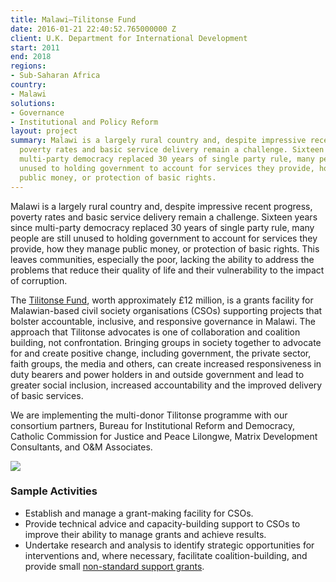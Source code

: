 ```yaml
---
title: Malawi—Tilitonse Fund
date: 2016-01-21 22:40:52.765000000 Z
client: U.K. Department for International Development
start: 2011
end: 2018
regions:
- Sub-Saharan Africa
country:
- Malawi
solutions:
- Governance
- Institutional and Policy Reform
layout: project
summary: Malawi is a largely rural country and, despite impressive recent progress,
  poverty rates and basic service delivery remain a challenge. Sixteen years since
  multi-party democracy replaced 30 years of single party rule, many people are still
  unused to holding government to account for services they provide, how they manage
  public money, or protection of basic rights.
---
```


Malawi is a largely rural country and, despite impressive recent progress, poverty rates and basic service delivery remain a challenge. Sixteen years since multi-party democracy replaced 30 years of single party rule, many people are still unused to holding government to account for services they provide, how they manage public money, or protection of basic rights. This leaves communities, especially the poor, lacking the ability to address the problems that reduce their quality of life and their vulnerability to the impact of corruption.

The [Tilitonse Fund][1], worth approximately £12 million, is a grants facility for Malawian-based civil society organisations (CSOs) supporting projects that bolster accountable, inclusive, and responsive governance in Malawi. The approach that Tilitonse advocates is one of collaboration and coalition building, not confrontation. Bringing groups in society together to advocate for and create positive change, including government, the private sector, faith groups, the media and others, can create increased responsiveness in duty bearers and power holders in and outside government and lead to greater social inclusion, increased accountability and the improved delivery of basic services.

We are implementing the multi-donor Tilitonse programme with our consortium partners, Bureau for Institutional Reform and Democracy, Catholic Commission for Justice and Peace Lilongwe, Matrix Development Consultants, and O&M Associates.

![][2]

###  Sample Activities

* Establish and manage a grant-making facility for CSOs.
* Provide technical advice and capacity-building support to CSOs to improve their ability to manage grants and achieve results.
* Undertake research and analysis to identify strategic opportunities for interventions and, where necessary, facilitate coalition-building, and provide small [non-standard support grants][3].

[1]: http://tilitonsefund.org/
[2]: https://assetify-dai.com/projects/MalawiHTSPE.jpg
[3]: http://dai-global-developments.com/articles/spurring-the-malawi-judiciary-to-rehear-death-sentence-cases-free-prisoners-unjustly-held/
